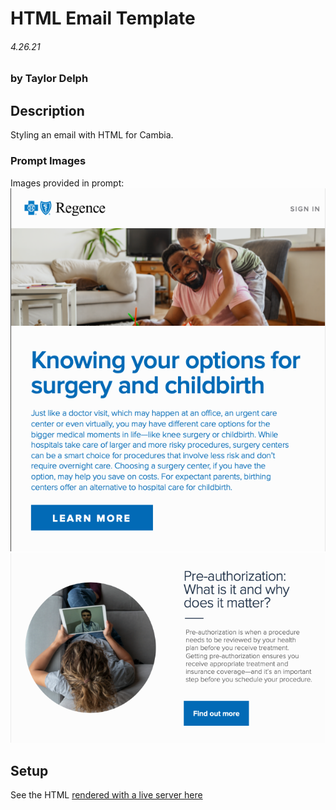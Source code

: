 # HTML Email Template
###### 4.26.21
### by Taylor Delph

## Description
Styling an email with HTML for Cambia.

### Prompt Images
Images provided in prompt:
![source1](source1.png)
![source2](source2.png)

## Setup
See the HTML [rendered with a live server here](https://taylulz.github.io/HTML-Email-Template/)

